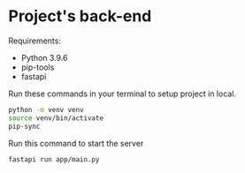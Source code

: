 # Project's back-end
Requirements:
- Python 3.9.6
- pip-tools
- fastapi

Run these commands in your terminal to setup project in local.
```sh
python -m venv venv
source venv/bin/activate
pip-sync
```

Run this command to start the server
```sh
fastapi run app/main.py
```